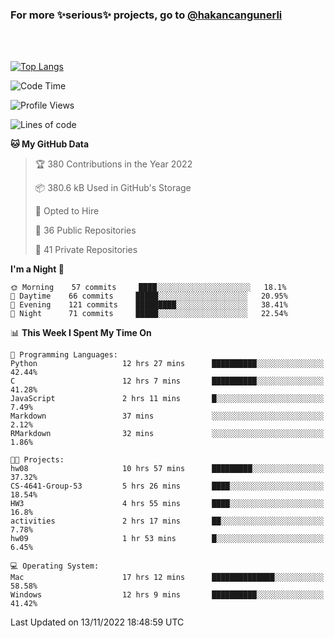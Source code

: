 ### For more ✨serious✨ projects, go to [@hakancangunerli](https://github.com/hakancangunerli)

<br>
<br>



[![Top Langs](https://github-readme-stats.vercel.app/api/top-langs/?username=63616e&layout=compact&hide=tex,html,shell,assembly,C&langs_count=6&exclude_repo=2015-csharp)](https://github.com/anuraghazra/github-readme-stats)


<!--START_SECTION:waka-->
![Code Time](http://img.shields.io/badge/Code%20Time-313%20hrs%2042%20mins-blue)

![Profile Views](http://img.shields.io/badge/Profile%20Views-4-blue)

![Lines of code](https://img.shields.io/badge/From%20Hello%20World%20I%27ve%20Written-1%20Million%20lines%20of%20code-blue)

**🐱 My GitHub Data** 

> 🏆 380 Contributions in the Year 2022
 > 
> 📦 380.6 kB Used in GitHub's Storage 
 > 
> 💼 Opted to Hire
 > 
> 📜 36 Public Repositories 
 > 
> 🔑 41 Private Repositories  
 > 
**I'm a Night 🦉** 

```text
🌞 Morning    57 commits     ████░░░░░░░░░░░░░░░░░░░░░   18.1% 
🌆 Daytime    66 commits     █████░░░░░░░░░░░░░░░░░░░░   20.95% 
🌃 Evening    121 commits    █████████░░░░░░░░░░░░░░░░   38.41% 
🌙 Night      71 commits     █████░░░░░░░░░░░░░░░░░░░░   22.54%

```


📊 **This Week I Spent My Time On** 

```text
💬 Programming Languages: 
Python                   12 hrs 27 mins      ██████████░░░░░░░░░░░░░░░   42.44% 
C                        12 hrs 7 mins       ██████████░░░░░░░░░░░░░░░   41.28% 
JavaScript               2 hrs 11 mins       █░░░░░░░░░░░░░░░░░░░░░░░░   7.49% 
Markdown                 37 mins             ░░░░░░░░░░░░░░░░░░░░░░░░░   2.12% 
RMarkdown                32 mins             ░░░░░░░░░░░░░░░░░░░░░░░░░   1.86%

🐱‍💻 Projects: 
hw08                     10 hrs 57 mins      █████████░░░░░░░░░░░░░░░░   37.32% 
CS-4641-Group-53         5 hrs 26 mins       ████░░░░░░░░░░░░░░░░░░░░░   18.54% 
HW3                      4 hrs 55 mins       ████░░░░░░░░░░░░░░░░░░░░░   16.8% 
activities               2 hrs 17 mins       ██░░░░░░░░░░░░░░░░░░░░░░░   7.78% 
hw09                     1 hr 53 mins        █░░░░░░░░░░░░░░░░░░░░░░░░   6.45%

💻 Operating System: 
Mac                      17 hrs 12 mins      ██████████████░░░░░░░░░░░   58.58% 
Windows                  12 hrs 9 mins       ██████████░░░░░░░░░░░░░░░   41.42%

```


 Last Updated on 13/11/2022 18:48:59 UTC
<!--END_SECTION:waka-->


